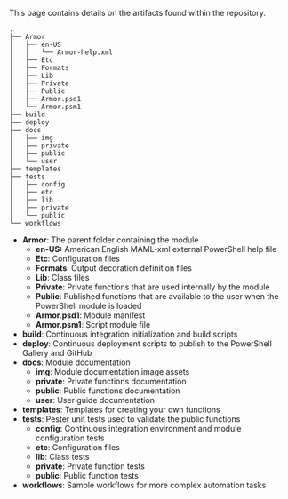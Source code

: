 This page contains details on the artifacts found within the repository.

<!-- tree -nI site -P 'Armor.ps?1|Armor-help.xml' --dirsfirst -->

```none
.
├── Armor
│   ├── en-US
│   │   └── Armor-help.xml
│   ├── Etc
│   ├── Formats
│   ├── Lib
│   ├── Private
│   ├── Public
│   ├── Armor.psd1
│   └── Armor.psm1
├── build
├── deploy
├── docs
│   ├── img
│   ├── private
│   ├── public
│   └── user
├── templates
├── tests
│   ├── config
│   ├── etc
│   ├── lib
│   ├── private
│   └── public
└── workflows
```

* **Armor**: The parent folder containing the module
    * **en-US:** American English MAML-xml external PowerShell help file
    * **Etc**: Configuration files
    * **Formats**: Output decoration definition files
    * **Lib**: Class files
    * **Private**: Private functions that are used internally by the module
    * **Public**: Published functions that are available to the user when the PowerShell module is loaded
    * **Armor.psd1**: Module manifest
    * **Armor.psm1**: Script module file
* **build**: Continuous integration initialization and build scripts
* **deploy**: Continuous deployment scripts to publish to the PowerShell Gallery and GitHub
* **docs**: Module documentation
    * **img**: Module documentation image assets
    * **private**: Private functions documentation
    * **public**: Public functions documentation
    * **user**: User guide documentation
* **templates**: Templates for creating your own functions
* **tests**: Pester unit tests used to validate the public functions
    * **config**: Continuous integration environment and module configuration tests
    * **etc**: Configuration files
    * **lib**: Class tests
    * **private**: Private function tests
    * **public**: Public function tests
* **workflows**: Sample workflows for more complex automation tasks
